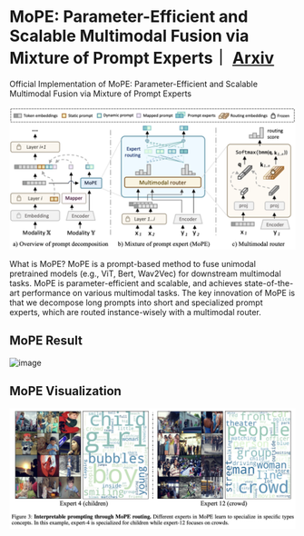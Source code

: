 # MoPE: Parameter-Efficient and Scalable Multimodal Fusion via Mixture of Prompt Experts｜ [Arxiv](https://arxiv.org/abs/2403.10568)
Official Implementation of MoPE: Parameter-Efficient and Scalable Multimodal Fusion via Mixture of Prompt Experts

![fig_overview-v2](fig_overview-v2.png)

What is MoPE? MoPE is a prompt-based method to fuse unimodal pretrained models (e.g., ViT, Bert, Wav2Vec) for downstream multimodal tasks. MoPE is parameter-efficient and scalable, and achieves state-of-the-art performance on various multimodal tasks. The key innovation of MoPE is that we decompose long prompts into short and specialized prompt experts, which are routed instance-wisely with a multimodal router.

## MoPE Result

![image](https://github.com/user-attachments/assets/af532d87-9692-4600-967d-f987d6e87ee9)


## MoPE Visualization

![fig_route](route_example.png)
